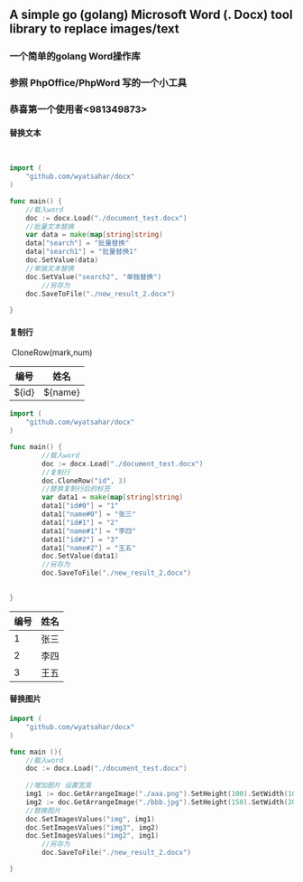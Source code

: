 

## A simple go (golang) Microsoft Word (. Docx) tool library to replace images/text

### 一个简单的golang Word操作库
### 参照 PhpOffice/PhpWord 写的一个小工具
### 恭喜第一个使用者<981349873>

#### 替换文本

```go


import (
	"github.com/wyatsahar/docx"
)

func main() {
	//载入word
	doc := docx.Load("./document_test.docx")
	//批量文本替换
	var data = make(map[string]string)
	data["search"] = "批量替换"
	data["search1"] = "批量替换1"
	doc.SetValue(data)
	//单独文本替换
	doc.SetValue("search2", "单独替换")
        //另存为
	doc.SaveToFile("./new_result_2.docx")
	
}

```

#### 复制行

​	CloneRow(mark,num)


| 编号 | 姓名 |
| - | - |
| ${id} | ${name} |

```go
import (
	"github.com/wyatsahar/docx"
)

func main() {
        //载入word
        doc := docx.Load("./document_test.docx")
        //复制行
        doc.CloneRow("id", 3)
        //替换复制行后的标签
        var data1 = make(map[string]string)
        data1["id#0"] = "1"
        data1["name#0"] = "张三"
        data1["id#1"] = "2"
        data1["name#1"] = "李四"
        data1["id#2"] = "3"
        data1["name#2"] = "王五"
        doc.SetValue(data1)
        //另存为
        doc.SaveToFile("./new_result_2.docx")

	
}
```


| 编号 | 姓名 |
| - | - |
| 1 | 张三 |
| 2 | 李四 |
| 3 | 王五 |



#### 替换图片

```go
import (
	"github.com/wyatsahar/docx"
)

func main (){
    //载入word
	doc := docx.Load("./document_test.docx")
    
    //增加图片 设置宽高
	img1 := doc.GetArrangeImage("./aaa.png").SetHeight(100).SetWidth(100)
	img2 := doc.GetArrangeImage("./bbb.jpg").SetHeight(150).SetWidth(200)
	//替换图片
	doc.SetImagesValues("img", img1)
	doc.SetImagesValues("img3", img2)
	doc.SetImagesValues("img2", img1)
        //另存为
        doc.SaveToFile("./new_result_2.docx")

}
```

